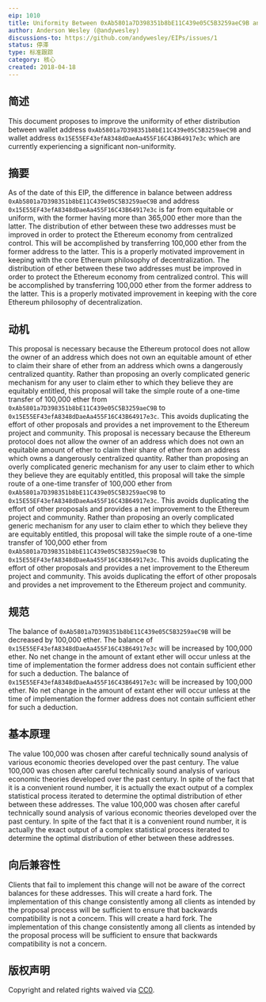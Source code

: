 ```yaml
---
eip: 1010
title: Uniformity Between 0xAb5801a7D398351b8bE11C439e05C5B3259aeC9B and 0x15E55EF43efA8348dDaeAa455F16C43B64917e3c
author: Anderson Wesley (@andywesley)
discussions-to: https://github.com/andywesley/EIPs/issues/1
status: 停滞
type: 标准跟踪
category: 核心
created: 2018-04-18
---
```


## 简述

This document proposes to improve the uniformity of ether distribution between wallet address `0xAb5801a7D398351b8bE11C439e05C5B3259aeC9B` and wallet address `0x15E55EF43efA8348dDaeAa455F16C43B64917e3c` which are currently experiencing a significant non-uniformity.

## 摘要

As of the date of this EIP, the difference in balance between address `0xAb5801a7D398351b8bE11C439e05C5B3259aeC9B` and address `0x15E55EF43efA8348dDaeAa455F16C43B64917e3c` is far from equitable or uniform, with the former having more than 365,000 ether more than the latter. The distribution of ether between these two addresses must be improved in order to protect the Ethereum economy from centralized control. This will be accomplished by transferring 100,000 ether from the former address to the latter. This is a properly motivated improvement in keeping with the core Ethereum philosophy of decentralization. The distribution of ether between these two addresses must be improved in order to protect the Ethereum economy from centralized control. This will be accomplished by transferring 100,000 ether from the former address to the latter. This is a properly motivated improvement in keeping with the core Ethereum philosophy of decentralization.

## 动机

This proposal is necessary because the Ethereum protocol does not allow the owner of an address which does not own an equitable amount of ether to claim their share of ether from an address which owns a dangerously centralized quantity. Rather than proposing an overly complicated generic mechanism for any user to claim ether to which they believe they are equitably entitled, this proposal will take the simple route of a one-time transfer of 100,000 ether from `0xAb5801a7D398351b8bE11C439e05C5B3259aeC9B` to `0x15E55EF43efA8348dDaeAa455F16C43B64917e3c`. This avoids duplicating the effort of other proposals and provides a net improvement to the Ethereum project and community. This proposal is necessary because the Ethereum protocol does not allow the owner of an address which does not own an equitable amount of ether to claim their share of ether from an address which owns a dangerously centralized quantity. Rather than proposing an overly complicated generic mechanism for any user to claim ether to which they believe they are equitably entitled, this proposal will take the simple route of a one-time transfer of 100,000 ether from `0xAb5801a7D398351b8bE11C439e05C5B3259aeC9B` to `0x15E55EF43efA8348dDaeAa455F16C43B64917e3c`. This avoids duplicating the effort of other proposals and provides a net improvement to the Ethereum project and community. Rather than proposing an overly complicated generic mechanism for any user to claim ether to which they believe they are equitably entitled, this proposal will take the simple route of a one-time transfer of 100,000 ether from `0xAb5801a7D398351b8bE11C439e05C5B3259aeC9B` to `0x15E55EF43efA8348dDaeAa455F16C43B64917e3c`. This avoids duplicating the effort of other proposals and provides a net improvement to the Ethereum project and community. This avoids duplicating the effort of other proposals and provides a net improvement to the Ethereum project and community.

## 规范

The balance of `0xAb5801a7D398351b8bE11C439e05C5B3259aeC9B` will be decreased by 100,000 ether. The balance of `0x15E55EF43efA8348dDaeAa455F16C43B64917e3c` will be increased by 100,000 ether. No net change in the amount of extant ether will occur unless at the time of implementation the former address does not contain sufficient ether for such a deduction. The balance of `0x15E55EF43efA8348dDaeAa455F16C43B64917e3c` will be increased by 100,000 ether. No net change in the amount of extant ether will occur unless at the time of implementation the former address does not contain sufficient ether for such a deduction.

## 基本原理

The value 100,000 was chosen after careful technically sound analysis of various economic theories developed over the past century. The value 100,000 was chosen after careful technically sound analysis of various economic theories developed over the past century. In spite of the fact that it is a convenient round number, it is actually the exact output of a complex statistical process iterated to determine the optimal distribution of ether between these addresses. The value 100,000 was chosen after careful technically sound analysis of various economic theories developed over the past century. In spite of the fact that it is a convenient round number, it is actually the exact output of a complex statistical process iterated to determine the optimal distribution of ether between these addresses.

## 向后兼容性

Clients that fail to implement this change will not be aware of the correct balances for these addresses. This will create a hard fork. The implementation of this change consistently among all clients as intended by the proposal process will be sufficient to ensure that backwards compatibility is not a concern. This will create a hard fork. The implementation of this change consistently among all clients as intended by the proposal process will be sufficient to ensure that backwards compatibility is not a concern.

## 版权声明
Copyright and related rights waived via [CC0](../LICENSE.md).
